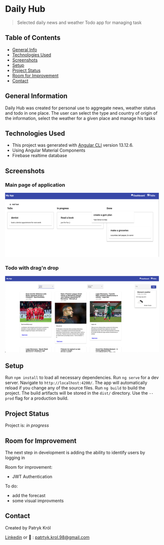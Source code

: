 # Daily Hub

> Selected daily news and weather 
> Todo app for managing task

## Table of Contents

* [General Info](#general-information)
* [Technologies Used](#technologies-used)
* [Screenshots](#screenshots)
* [Setup](#setup)
* [Project Status](#project-status)
* [Room for Improvement](#room-for-improvement)
* [Contact](#contact)

## General Information

Daily Hub was created for personal use to aggregate news, weather status and todo in one place. The user can select the type and country of origin of the information, select the weather for a given place and manage his tasks

## Technologies Used

* This project was generated with [Angular CLI](https://github.com/angular/angular-cli) version 13.12.6.
* Using Angular Material Components
* Firebase realtime database

## Screenshots

### Main page of application

![Example screenshot](./img/img1.png)

### Todo with drag'n drop

![Example screenshot](./img/img2.png)

## Setup

Run `npm install` to load all necessary dependencies.
Run `ng serve` for a dev server. Navigate to `http://localhost:4200/`. The app will automatically reload if you change any of the source files.
Run `ng build` to build the project. The build artifacts will be stored in the `dist/` directory. Use the `--prod` flag for a production build.

## Project Status

Project is: _in progress_

## Room for Improvement

The next step in development is adding the ability to identify users by logging in

Room for improvement:

* JWT Authentication

To do:

* add the forecast
* some visual improvments

## Contact

Created by Patryk Król

[Linkedin](https://www.linkedin.com/in/patryk-krol/) or 📧 : patrtyk.krol.98@gmail.com

